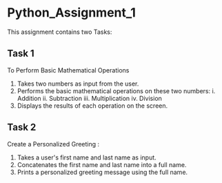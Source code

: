 # Python_Assignment_1

This assignment contains two Tasks:

## Task 1

 
To Perform Basic Mathematical Operations

1.  Takes two numbers as input from the user.
2.  Performs the basic mathematical operations on these two numbers:
i.	    Addition
ii.	    Subtraction
iii.	Multiplication
iv.  	Division
3.  Displays the results of each operation on the screen.

## Task 2
Create a Personalized Greeting :

1.  Takes a user's first name and last name as input.
2.  Concatenates the first name and last name into a full name.
3.  Prints a personalized greeting message using the full name.
